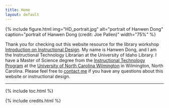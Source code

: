 ```yaml
---
title: Home
layout: default
---
```


{% include figure.html img="HD_portrait.jpg" alt="portrait of Hanwen Dong" caption="portrait of Hanwen Dong (credit: Joe Pallen)" width="75%" %}

Thank you for checking out this website resource for the library workshop [Introduction on Instructional Design](https://libcal.uidaho.edu/event/7437186?hs=a). My name is Hanwen Dong, and I am the Instructional Technology Librarian at the University of Idaho Library. I have a Master of Science degree from the [Instructional Technology Program](https://uncw.edu/ed/mit/about.html) at the [University of North Carolina Wilmington](https://uncw.edu/) in Wilmington, North Carolina. Please feel free to <a href = "mailto: hanwendong@uidaho.edu">contact me</a> if you have any questions about this website or instructional design. 

------
{% include toc.html %}

{% include credits.html %}
